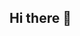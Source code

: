 ## Hi there 👋

<!--
**ssongm2/ssongm2** is a ✨ _special_ ✨ repository because its `README.md` (this file) appears on your GitHub profile.

- 🌱 I’m a B.S. student in Department of Human-Centered Artificial Intelligence at Sangmyung University.
- 📫 If you have any questions about the project, please email thdal147@naver.com !
